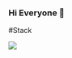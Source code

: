 ### Hi Everyone 👋

#Stack

<a href="https://www.python.org/static/community_logos/python-powered-h-140x182.png" target="_blank"><img src="https://img.shields.io/badge/python-3776AB?style=flat-square&logo=python&logoColor=white"/></a>

